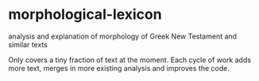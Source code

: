 morphological-lexicon
=====================

analysis and explanation of morphology of Greek New Testament and similar texts

Only covers a tiny fraction of text at the moment. Each cycle of work adds more
text, merges in more existing analysis and improves the code.

